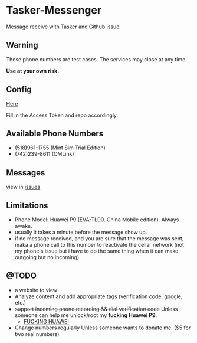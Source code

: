 # Tasker-Messenger

Message receive with Tasker and Github issue

## **Warning**

These phone numbers are test cases. The services may close at any time. 

**Use at your own risk.**

## Config

[Here](tasker.xml)

Fill in the Access Token and repo accordingly.

## Available Phone Numbers

- (518)961-1755 (Mint Sim Trial Edition)
- (742)239-8611 (CMLink)

## Messages

view in [issues](../../issues)

## Limitations

- Phone Model: Huawei P9 (EVA-TL00. China Mobile edition). Always awake.
- usually it takes a minute before the message show up.
- if no message received, and you are sure that the message was sent, maka a phone call to this number to reactivate the cellar network (not my phone's issue but i have to do the same thing when it can make outgoing but no incoming)

## @TODO

- a website to view
- Analyze content and add appropriate tags (verification code, google, etc.)
- ~~support incoming phone recording && dial verification code~~ Unless someone can help me unlock/root my **fucking Huawei P9**.
    - [FUCKING HUAWEI](https://www.zhihu.com/question/274112974)
- ~~Change numbers regularly~~ Unless someone wants to donate me. ($5 for two real numbers)
